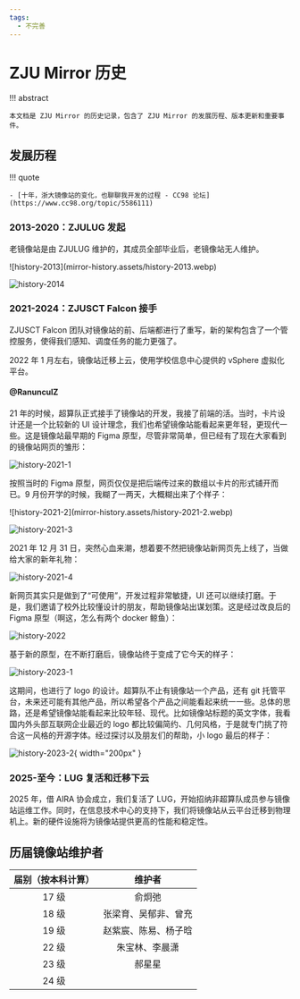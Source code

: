 ```yaml
---
tags:
  - 不完善
---
```


# ZJU Mirror 历史

!!! abstract

    本文档是 ZJU Mirror 的历史记录，包含了 ZJU Mirror 的发展历程、版本更新和重要事件。

## 发展历程

!!! quote

    - [十年，浙大镜像站的变化，也聊聊我开发的过程 - CC98 论坛](https://www.cc98.org/topic/5586111)

### 2013-2020：ZJULUG 发起

老镜像站是由 ZJULUG 维护的，其成员全部毕业后，老镜像站无人维护。

<div class="grid cards" markdown>
![history-2013](mirror-history.assets/history-2013.webp)

![history-2014](mirror-history.assets/history-2014.webp)
</div>

### 2021-2024：ZJUSCT Falcon 接手

ZJUSCT Falcon 团队对镜像站的前、后端都进行了重写，新的架构包含了一个管控服务，使得我们感知、调度任务的能力更强了。

2022 年 1 月左右，镜像站迁移上云，使用学校信息中心提供的 vSphere 虚拟化平台。

#### @RanunculZ

21 年的时候，超算队正式接手了镜像站的开发，我接了前端的活。当时，卡片设计还是一个比较新的 UI 设计理念，我们也希望镜像站能看起来更年轻，更现代一些。这是镜像站最早期的 Figma 原型，尽管非常简单，但已经有了现在大家看到的镜像站网页的雏形：

![history-2021-1](mirror-history.assets/history-2021-1.webp)

按照当时的 Figma 原型，网页仅仅是把后端传过来的数组以卡片的形式铺开而已。9 月份开学的时候，我糊了一两天，大概糊出来了个样子：

<div class="grid cards" markdown>
![history-2021-2](mirror-history.assets/history-2021-2.webp)

![history-2021-3](mirror-history.assets/history-2021-3.webp)
</div>

2021 年 12 月 31 日，突然心血来潮，想着要不然把镜像站新网页先上线了，当做给大家的新年礼物：

![history-2021-4](mirror-history.assets/history-2021-4.webp)

新网页其实只是做到了“可使用”，开发过程非常敏捷，UI 还可以继续打磨。于是，我们邀请了校外比较懂设计的朋友，帮助镜像站出谋划策。这是经过改良后的 Figma 原型（啊这，怎么有两个 docker 鲸鱼）：

![history-2022](mirror-history.assets/history-2022.webp)

基于新的原型，在不断打磨后，镜像站终于变成了它今天的样子：

![history-2023-1](mirror-history.assets/history-2023-1.webp)

这期间，也进行了 logo 的设计。超算队不止有镜像站一个产品，还有 git 托管平台，未来还可能有其他产品，所以希望各个产品之间能看起来统一一些。总体的思路，还是希望镜像站能看起来比较年轻、现代。比如镜像站标题的英文字体，我看国内外头部互联网企业最近的 logo 都比较偏简约、几何风格，于是就专门挑了符合这一风格的开源字体。经过探讨以及朋友们的帮助，小 logo 最后的样子：

![history-2023-2](mirror-history.assets/history-2023-2.webp){ width="200px" }

### 2025-至今：LUG 复活和迁移下云

2025 年，借 AIRA 协会成立，我们复活了 LUG，开始招纳非超算队成员参与镜像站运维工作。同时，在信息技术中心的支持下，我们将镜像站从云平台迁移到物理机上。新的硬件设施将为镜像站提供更高的性能和稳定性。

## 历届镜像站维护者

| 届别（按本科计算） | 维护者 |
| :---: | :---: |
| 17 级 | 俞炯弛 |
| 18 级 | 张梁育、吴郁非、曾充 |
| 19 级 | 赵紫宸、陈易、杨子晗 |
| 22 级 | 朱宝林、李晨潇 |
| 23 级 | 郝星星 |
| 24 级 | |
